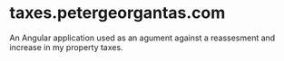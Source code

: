# taxes.petergeorgantas.com

An Angular application used as an agument against a reassesment and increase in my property taxes.
